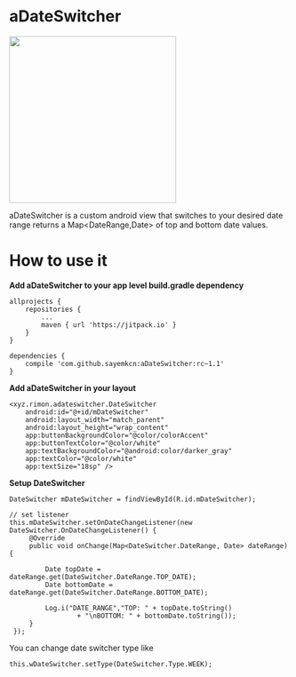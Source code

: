 # aDateSwitcher

<img width="300" src="https://i.imgur.com/Bo7Kpzf.png"></img>

aDateSwitcher is a custom android view that switches to your desired date range returns a Map<DateRange,Date> of top and bottom date values.

# How to use it

<b>Add aDateSwitcher to your app level build.gradle dependency</b>

```
allprojects {
    repositories {
        ...
        maven { url 'https://jitpack.io' }
    }
}
	
dependencies {
    compile 'com.github.sayemkcn:aDateSwitcher:rc~1.1'
}

```

<b>Add aDateSwitcher in your layout</b>

```
<xyz.rimon.adateswitcher.DateSwitcher
    android:id="@+id/mDateSwitcher"
    android:layout_width="match_parent"
    android:layout_height="wrap_content"
    app:buttonBackgroundColor="@color/colorAccent"
    app:buttonTextColor="@color/white"
    app:textBackgroundColor="@android:color/darker_gray"
    app:textColor="@color/white"
    app:textSize="18sp" />

```

<b>Setup DateSwitcher</b>

````
DateSwitcher mDateSwitcher = findViewById(R.id.mDateSwitcher);

// set listener
this.mDateSwitcher.setOnDateChangeListener(new DateSwitcher.OnDateChangeListener() {
     @Override
     public void onChange(Map<DateSwitcher.DateRange, Date> dateRange) {

         Date topDate = dateRange.get(DateSwitcher.DateRange.TOP_DATE);
         Date bottomDate = dateRange.get(DateSwitcher.DateRange.BOTTOM_DATE);
         
         Log.i("DATE_RANGE","TOP: " + topDate.toString()
                 + "\nBOTTOM: " + bottomDate.toString());
     }
 });

````

You can change date switcher type like

````
this.wDateSwitcher.setType(DateSwitcher.Type.WEEK);

````
